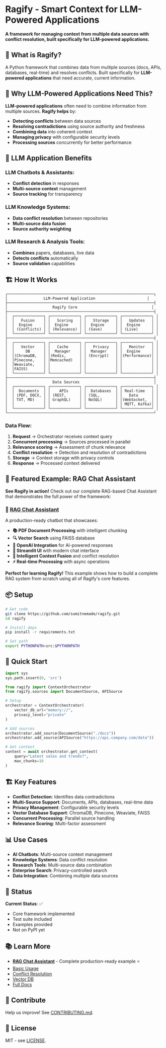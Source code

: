 # Ragify - Smart Context for LLM-Powered Applications

**A framework for managing context from multiple data sources with conflict resolution, built specifically for LLM-powered applications.**

## 🎯 What is Ragify?

A Python framework that combines data from multiple sources (docs, APIs, databases, real-time) and resolves conflicts. Built specifically for **LLM-powered applications** that need accurate, current information.

## 🚀 Why LLM-Powered Applications Need This?

**LLM-powered applications** often need to combine information from multiple sources. **Ragify helps** by:

- **Detecting conflicts** between data sources
- **Resolving contradictions** using source authority and freshness
- **Combining data** into coherent context
- **Managing privacy** with configurable security levels
- **Processing sources** concurrently for better performance

## 🤖 LLM Application Benefits

### **LLM Chatbots & Assistants:**
- **Conflict detection** in responses
- **Multi-source context** management
- **Source tracking** for transparency

### **LLM Knowledge Systems:**
- **Data conflict resolution** between repositories
- **Multi-source data fusion**
- **Source authority weighting**

### **LLM Research & Analysis Tools:**
- **Combines** papers, databases, live data
- **Detects conflicts** automatically
- **Source validation** capabilities

## 🏗️ How It Works

```
┌─────────────────────────────────────────────────────────────────┐
│                LLM-Powered Application                       │
├─────────────────────────────────────────────────────────────────┤
│                    Ragify Core                                 │
├─────────────────────────────────────────────────────────────────┤
│  ┌─────────────┐ ┌─────────────┐ ┌─────────────┐ ┌─────────────┐ │
│  │   Fusion    │ │   Scoring   │ │   Storage   │ │   Updates   │ │
│  │  Engine     │ │  Engine     │ │  Engine     │ │  Engine     │ │
│  │ (Conflicts) │ │ (Relevance) │ │ (Save)      │ │ (Live)      │ │
│  └─────────────┘ └─────────────┘ └─────────────┘ └─────────────┘ │
├─────────────────────────────────────────────────────────────────┤
│  ┌─────────────┐ ┌─────────────┐ ┌─────────────┐ ┌─────────────┐ │
│  │   Vector    │ │   Cache     │ │   Privacy   │ │   Monitor   │ │
│  │     DB      │ │  Manager    │ │  Manager    │ │  Engine     │ │
│  │(ChromaDB,   │ │(Redis,      │ │ (Encrypt)   │ │(Performance)│ │
│  │Pinecone,    │ │Memcached)   │ │             │ │             │ │
│  │Weaviate,    │ │             │ │             │ │             │ │
│  │FAISS)       │ │             │ │             │ │             │ │
│  └─────────────┘ └─────────────┘ └─────────────┘ └─────────────┘ │
├─────────────────────────────────────────────────────────────────┤
│                    Data Sources                                 │
│  ┌─────────────┐ ┌─────────────┐ ┌─────────────┐ ┌─────────────┐ │
│  │  Documents  │ │    APIs     │ │  Databases  │ │ Real-time   │ │
│  │ (PDF, DOCX, │ │ (REST,      │ │ (SQL,       │ │   Data      │ │
│  │ TXT, MD)    │ │ GraphQL)    │ │ NoSQL)      │ │(WebSocket,  │ │
│  │             │ │             │ │             │ │ MQTT, Kafka)│ │
│  └─────────────┘ └─────────────┘ └─────────────┘ └─────────────┘ │
└─────────────────────────────────────────────────────────────────┘
```

### **Data Flow:**
1. **Request** → Orchestrator receives context query
2. **Concurrent processing** → Sources processed in parallel  
3. **Relevance scoring** → Assessment of chunk relevance
4. **Conflict resolution** → Detection and resolution of contradictions
5. **Storage** → Context storage with privacy controls
6. **Response** → Processed context delivered

## 🌟 Featured Example: RAG Chat Assistant

**See Ragify in action!** Check out our complete RAG-based Chat Assistant that demonstrates the full power of the framework:

### 🤖 [RAG Chat Assistant](examples/rag_chat_assistant/)

A production-ready chatbot that showcases:
- **📚 PDF Document Processing** with intelligent chunking
- **🔍 Vector Search** using FAISS database
- **🤖 OpenAI Integration** for AI-powered responses
- **💬 Streamlit UI** with modern chat interface
- **🧠 Intelligent Context Fusion** and conflict resolution
- **⚡ Real-time Processing** with async operations

**Perfect for learning Ragify!** This example shows how to build a complete RAG system from scratch using all of Ragify's core features.

## 📦 Setup

```bash
# Get code
git clone https://github.com/sumitnemade/ragify.git
cd ragify

# Install deps
pip install -r requirements.txt

# Set path
export PYTHONPATH=src:$PYTHONPATH
```

## 🔧 Quick Start

```python
import sys
sys.path.insert(0, 'src')

from ragify import ContextOrchestrator
from ragify.sources import DocumentSource, APISource

# Setup
orchestrator = ContextOrchestrator(
    vector_db_url="memory://",
    privacy_level="private"
)

# Add sources
orchestrator.add_source(DocumentSource("./docs"))
orchestrator.add_source(APISource("https://api.company.com/data"))

# Get context
context = await orchestrator.get_context(
    query="Latest sales and trends?",
    max_chunks=10
)
```

## 🏗️ Key Features

- **Conflict Detection**: Identifies data contradictions
- **Multi-Source Support**: Documents, APIs, databases, real-time data
- **Privacy Management**: Configurable security levels
- **Vector Database Support**: ChromaDB, Pinecone, Weaviate, FAISS
- **Concurrent Processing**: Parallel source handling
- **Relevance Scoring**: Multi-factor assessment

## 📊 Use Cases

- **AI Chatbots**: Multi-source context management
- **Knowledge Systems**: Data conflict resolution
- **Research Tools**: Multi-source data combination
- **Enterprise Search**: Privacy-controlled search
- **Data Integration**: Combining multiple data sources

## 🚀 Status

**Current Status**: ✅
- Core framework implemented
- Test suite included
- Examples provided
- Not on PyPI yet

## 📚 Learn More

- **[RAG Chat Assistant](examples/rag_chat_assistant/)** - Complete production-ready example ⭐
- [Basic Usage](examples/basic_usage.py)
- [Conflict Resolution](examples/intelligent_fusion_demo.py)
- [Vector DB](examples/vector_db_demo.py)
- [Full Docs](docs/)

## 🤝 Contribute

Help us improve! See [CONTRIBUTING.md](CONTRIBUTING.md).

## 📄 License

MIT - see [LICENSE](LICENSE).
